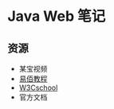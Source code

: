 # Java Web 笔记

## 资源

* 某宝视频
* [易佰教程](http://www.yiibai.com/spring_mvc/)
* [W3Cschool](http://www.w3cschool.cn/wkspring/)
* 官方文档

